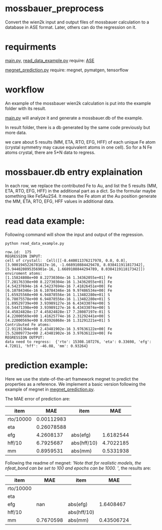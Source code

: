 # mossbauer_preprocess
Convert the wien2k input and output files of mossbauer calculation to a database in ASE format.
Later, others can do the regression on it.

# requirments
[main.py](https://github.com/liuxiaotong15/mossbauer_preprocess/blob/master/main.py),
[read_data_example.py](https://github.com/liuxiaotong15/mossbauer_preprocess/blob/master/read_data_example.py)
require:
[ASE](https://wiki.fysik.dtu.dk/ase/ase/db/db.html)

[megnet_prediction.py](https://github.com/liuxiaotong15/mossbauer_preprocess/blob/master/megnet_prediction.py)
require:
megnet,
pymatgen,
tensorflow

# workflow
An example of the mossbauer wien2k calculation is put into the example folder with its result.

[main.py](https://github.com/liuxiaotong15/mossbauer_preprocess/blob/master/main.py) will analyze it and generate a mossbauer.db of the example.

In result folder, there is a db generated by the same code previously but more data.

we care about 5 results (MM, ETA, RTO, EFG, HFF) of each unique Fe atom (crystal symmetry may cause equivalent atoms in one cell).
So for a N Fe atoms crystal, there are 5\*N data to regress.

# mossbauer.db entry explaination

In each row, we replace the contributed Fe to Au, and list the 5 results (MM, ETA, RTO, EFG, HFF) in the additional part as a dict.
So the formular maybe something like Fe5Au2S4. 
It means the Fe atom at the Au position generate the MM, ETA, RTO, EFG, HFF values in additional data.

# read data example:

Following command will show the input and output of the regression.


```
python read_data_example.py

row.id:  175
REGRESSION INPUT: 
cell of crystall:  Cell([[-8.440011376217978, 0.0, 0.0], [3.9001945226781617e-16, -1.668910884429478, 8.038411911817342], [5.944020895356901e-16, 1.6689108844294789, 8.038411911817342]])
enviroment atoms: 
[1.15824808e+00 8.22730304e-16 1.34362055e+01] Fe
[7.28176330e+00 8.22730304e-16 1.34362055e+01] Fe
[4.54237694e-16 4.54237694e-16 7.41826451e+00] Fe
[6.10784346e-16 6.10784346e-16 9.97486534e+00] Fe
[1.65925560e+00 6.94878556e-16 1.13482280e+01] S
[6.78075578e+00 6.94878556e-16 1.13482280e+01] S
[1.89529739e+00 3.93989127e-16 6.43433074e+00] S
[6.54471398e+00 3.93989127e-16 6.43433074e+00] S
[4.45824828e-17 4.45824828e-17 7.28087197e-01] S
[4.22000569e+00 1.41625774e-16 2.31292441e+00] S
[4.22000569e+00 8.03926868e-16 1.31291221e+01] S
Contributed Fe atoms: 
[2.91191364e+00 2.43481902e-16 3.97636122e+00] Fe
[5.52809773e+00 2.43481902e-16 3.97636122e+00] Fe
REGRESSION OUTPUT: 
data need to regress:  {'rto': 15308.107276, 'eta': 0.33698, 'efg': 4.72011, 'hff': -46.08, 'mm': 0.93264}

```

# prediction example:

Here we use the state-of-the-art framework megnet to predict the properties as a reference. We implement a basic version following the example of megnet in [megnet_prediction.py](https://github.com/liuxiaotong15/mossbauer_preprocess/blob/master/megnet_prediction.py).

The MAE error of prediction are:

| item      | MAE        | item        | MAE       |
|-----------|------------|-------------|-----------|
| rto/10000 | 0.00112983 |             |           |
| eta       | 0.26078588 |             |           |
| efg       | 4.2608137  | abs(efg)    | 1.6182544 |
| hff/10    | 6.7925687  | abs(hff/10) | 4.7022185 |
| mm        | 0.8959531  | abs(mm)     | 0.5331938 |

Following the readme of megnet: *'Note that for realistic models, the nfeat_bond can be set to 100 and epochs can be 1000. '*, the results are:

| item      | MAE        | item        | MAE       |
|-----------|------------|-------------|-----------|
| rto/10000 |  |             |           |
| eta       |  |             |           |
| efg       | nan  | abs(efg)    | 1.6408467 |
| hff/10    |   | abs(hff/10) |  |
| mm        | 0.7670598  | abs(mm)     | 0.43506724 |
